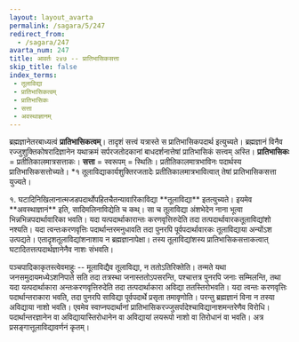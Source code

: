 ```yaml
---
layout: layout_avarta
permalink: /sagara/5/247
redirect_from:
  - /sagara/247
avarta_num: 247
title: आवर्तः २४७ -- प्रातिभासिकसत्ता
skip_title: false
index_terms: 
 - तूलाविद्या
 - प्रातिभासिकत्वम्
 - प्रातिभासिकः
 - सत्ता
 - अवस्थाज्ञानम्
---
```


ब्रह्मज्ञानेतरबाध्यत्वं **प्रातिभासिकत्वम्**। तादृशं सत्त्वं यत्रास्ते स
प्रातिभासिकपदार्थ इत्युच्यते। ब्रह्मज्ञानं विनैव रज्जुशुक्तिकोषरादिज्ञानेन
यथाक्रमं सर्परजतोदकानां बाधदर्शनात्तेषां प्रातिभासिकं सत्त्वम् अस्ति। **प्रातिभासिकः** = प्रतीतिकालमात्रसत्ताकः। **सत्ता** = स्वरूपम् = स्थितिः। प्रतीतिकालमात्रभाविनः पदार्थस्य प्रातिभासिकसत्तोच्यते। *१ तूलाविद्याकार्यशुक्तिरजतादेः
प्रतीतिकालमात्रभावित्वात् तेषां प्रातिभासिकसत्ता युज्यते।

<div class="footnote" markdown="1">
१. घटादिनिखिलानात्मजडपदार्थोपहितचैतन्यावारिकाविद्या **तूलाविद्या** इतत्युच्यते। इयमेव **अवस्थाज्ञानं** इति, सादिमलिनाविद्येति च कथ्। सा
च तूलाविद्या अंशभेदेन नाना भूत्वा भिन्नभिन्नपदार्थावारिका भवति। यदा यत्पदार्थाकारान्तः करणवृत्तिरुदेति तदा तत्पदार्थावारकतूलाविद्यांशो नश्यति। यदा त्वन्तःकरणवृत्तिः पदार्थान्तरमनुधावति तदा पुनरपि पूर्वपदार्थावारकः तूलाविद्याया अन्योंऽश
उत्पद्यते। एतादृशतूलाविद्यांशनाशाय न ब्रह्मज्ञानापेक्षा। तस्य तूलाविद्यांशस्य प्रातिभासिकसत्ताकत्वात् घटादितत्तत्पदार्थज्ञानेनैव नाशः संभवति।

पञ्चपादिकाकृतस्त्वेवमाहुः -- मूलाविद्यैव तूलाविद्या, न ततोऽतिरिक्तेति। तन्मते
यथा जनसमुदायमध्येऽशनिपाते सति तदा तत्रस्था जनास्ततोऽपसरन्ति, पश्चात्तत्र पुनरपि
जनाः सम्मिलन्ति, तथा यदा यत्पदार्थाकारा अन्तःकरणवृत्तिरुदेति तदा तत्पदार्थाकारा
अविद्या ततस्तिरोभवति। यदा त्वन्तः करणवृत्तिः पदार्थान्तराकारा भवति, तदा पुनरपि
साविद्या पूर्वपदार्थे प्रसृता तमावृणोति। परन्तु ब्रह्मज्ञानं विना न तस्या अविद्याया नाशो
भवति। एवमेव स्वाप्नपदार्थानां प्रातिभासिकरज्जुसर्पादेश्चाविद्यानाशमन्तरेणैव विरोधि। पदार्थान्तरज्ञानेन वा अविद्यायास्तिरोधानेन वा अविद्यायां लयरूपो नाशो वा तिरोधानं वा
भवति। अत्र प्रसङ्गात्तूलाविद्यावर्णनं कृतम्।
</div>
